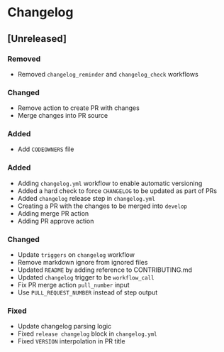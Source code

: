 # Changelog

## [Unreleased]

### Removed

- Removed `changelog_reminder` and `changelog_check` workflows

### Changed

- Remove action to create PR with changes
- Merge changes into PR source

### Added

- Add `CODEOWNERS` file

### Added

- Adding `changelog.yml` workflow to enable automatic versioning
- Added a hard check to force `CHANGELOG` to be updated as part of PRs
- Added `changelog` release step in `changelog.yml`
- Creating a PR with the changes to be merged into `develop`
- Adding merge PR action
- Adding PR approve action

### Changed

- Update `triggers` on `changelog` workflow
- Remove markdown ignore from ignored files
- Updated `README` by adding reference to CONTRIBUTING.md
- Updated `changelog` trigger to be `workflow_call`
- Fix PR merge action `pull_number` input
- Use `PULL_REQUEST_NUMBER` instead of step output


### Fixed

- Update changelog parsing logic
- Fixed `release changelog` block in `changelog.yml`
- Fixed `VERSION` interpolation in PR title
